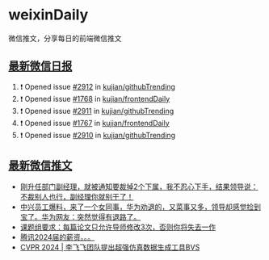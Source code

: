 # weixinDaily
微信推文，分享每日的前端微信推文

## [最新微信日报](https://github.com/kujian/weixinDaily/issues)

<!--START_SECTION:activity-->
1. ❗ Opened issue [#2912](https://github.com/kujian/githubTrending/issues/2912) in [kujian/githubTrending](https://github.com/kujian/githubTrending)
2. ❗ Opened issue [#1768](https://github.com/kujian/frontendDaily/issues/1768) in [kujian/frontendDaily](https://github.com/kujian/frontendDaily)
3. ❗ Opened issue [#2911](https://github.com/kujian/githubTrending/issues/2911) in [kujian/githubTrending](https://github.com/kujian/githubTrending)
4. ❗ Opened issue [#1767](https://github.com/kujian/frontendDaily/issues/1767) in [kujian/frontendDaily](https://github.com/kujian/frontendDaily)
5. ❗ Opened issue [#2910](https://github.com/kujian/githubTrending/issues/2910) in [kujian/githubTrending](https://github.com/kujian/githubTrending)
<!--END_SECTION:activity-->


## [最新微信推文](https://weixin.qdkfweb.cn/)

<!-- BLOG-POST-LIST:START -->
- [刚升任部门副经理，就被通知要裁掉2个下属，我不忍心下手，结果领导说：不裁别人也行，副经理你就别干了！](https://weixin.qdkfweb.cn/52066.html)
- [中兴员工爆料，来了一个女同事，华为劝退的，又菜事又多，领导却感觉捡到宝了。华为网友：突然觉得有退路了。](https://weixin.qdkfweb.cn/52069.html)
- [课题组要求：每篇论文只允许导师修改3次，否则你将失去一作](https://weixin.qdkfweb.cn/52090.html)
- [腾讯2024届的薪资。。。](https://weixin.qdkfweb.cn/52091.html)
- [CVPR 2024 | 李飞飞团队提出超强仿真数据生成工具BVS](https://weixin.qdkfweb.cn/52092.html)
<!-- BLOG-POST-LIST:END -->